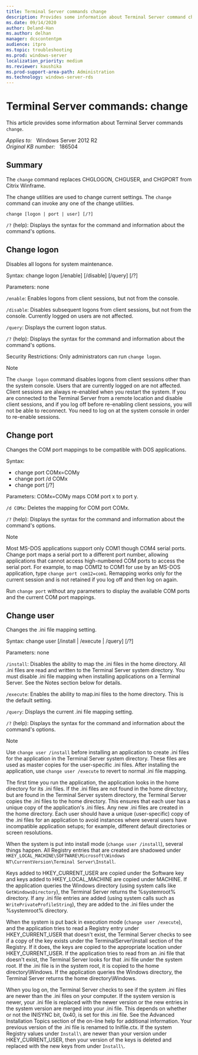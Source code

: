 ```yaml
---
title: Terminal Server commands change
description: Provides some information about Terminal Server command change.
ms.date: 09/14/2020
author: Deland-Han
ms.author: delhan 
manager: dcscontentpm
audience: itpro
ms.topic: troubleshooting
ms.prod: windows-server
localization_priority: medium
ms.reviewer: kaushika
ms.prod-support-area-path: Administration
ms.technology: windows-server-rds
---
```

# Terminal Server commands: change

This article provides some information about Terminal Server commands `change`.

_Applies to:_ &nbsp; Windows Server 2012 R2  
_Original KB number:_ &nbsp; 186504

## Summary

The `change` command replaces CHGLOGON, CHGUSER, and CHGPORT from Citrix Winframe.

The change utilities are used to change current settings. The `change` command can invoke any one of the change utilities.

`change [logon | port | user] [/?]`

`/?` (help): Displays the syntax for the command and information about the command's options.

## Change logon

Disables all logons for system maintenance.

Syntax: change logon [/enable] [/disable] [/query] [/?]

Parameters: none

`/enable`: Enables logons from client sessions, but not from the console.

`/disable`: Disables subsequent logons from client sessions, but not from the console. Currently logged on users are not affected.

`/query`: Displays the current logon status.

`/?` (help): Displays the syntax for the command and information about the command's options.

Security Restrictions: Only administrators can run `change logon`.

> [!NOTE]
> The `change logon` command disables logons from client sessions other than the system console. Users that are currently logged on are not affected. Client sessions are always re-enabled when you restart the system. If you are connected to the Terminal Server from a remote location and disable client sessions, and if you log off before re-enabling client sessions, you will not be able to reconnect. You need to log on at the system console in order to re-enable sessions.

## Change port

Changes the COM port mappings to be compatible with DOS applications.

Syntax:

- change port COMx=COMy
- change port /d COMx
- change port [/?]

Parameters: COMx=COMy maps COM port x to port y.

`/d COMx`: Deletes the mapping for COM port COMx.

`/?` (help): Displays the syntax for the command and information about the command's options.

> [!NOTE]
> Most MS-DOS applications support only COM1 though COM4 serial ports. Change port maps a serial port to a different port number, allowing applications that cannot access high-numbered COM ports to access the serial port. For example, to map COM12 to COM1 for use by an MS-DOS application, type `change port com12=com1`. Remapping works only for the current session and is not retained if you log off and then log on again.  

Run `change port` without any parameters to display the available COM ports and the current COM port mappings.

## Change user

Changes the .ini file mapping setting.

Syntax: change user [/install | /execute | /query] [/?]

Parameters: none

`/install`: Disables the ability to map the .ini files in the home directory. All .ini files are read and written to the Terminal Server system directory. You must disable .ini file mapping when installing applications on a Terminal Server. See the Notes section below for details.

`/execute`: Enables the ability to map.ini files to the home directory. This is the default setting.

`/query`: Displays the current .ini file mapping setting.

`/?` (help): Displays the syntax for the command and information about the command's options.

> [!NOTE]
> Use `change user /install` before installing an application to create .ini files for the application in the Terminal Server system directory. These files are used as master copies for the user-specific .ini files. After installing the application, use `change user /execute` to revert to normal .ini file mapping.  

The first time you run the application, the application looks in the home directory for its .ini files. If the .ini files are not found in the home directory, but are found in the Terminal Server system directory, the Terminal Server copies the .ini files to the home directory. This ensures that each user has a unique copy of the application's .ini files. Any new .ini files are created in the home directory. Each user should have a unique (user-specific) copy of the .ini files for an application to avoid instances where several users have incompatible application setups; for example, different default directories or screen resolutions.

When the system is put into install mode (`change user /install`), several things happen. All Registry entries that are created are shadowed under `HKEY_LOCAL_MACHINE\SOFTWARE\Microsoft\Windows NT\CurrentVersion\Terminal Server\Install`.

Keys added to HKEY_CURRENT_USER are copied under the Software key and keys added to HKEY_LOCAL_MACHINE are copied under MACHINE. If the application queries the Windows directory (using system calls like `GetWindowsDirectory`), the Terminal Server returns the %systemroot% directory. If any .ini file entries are added (using system calls such as `WritePrivateProfileString`), they are added to the .ini files under the %systemroot% directory.

When the system is put back in execution mode (`change user /execute`), and the application tries to read a Registry entry under HKEY_CURRENT_USER that doesn't exist, the Terminal Server checks to see if a copy of the key exists under the TerminalServer\Install section of the Registry. If it does, the keys are copied to the appropriate location under HKEY_CURRENT_USER. If the application tries to read from an .ini file that doesn't exist, the Terminal Server looks for that .ini file under the system root. If the .ini file is in the system root, it is copied to the home directory\Windows. If the application queries the Windows directory, the Terminal Server returns the home directory\Windows.

When you log on, the Terminal Server checks to see if the system .ini files are newer than the .ini files on your computer. If the system version is newer, your .ini file is replaced with the newer version or the new entries in the system version are merged into your .ini file. This depends on whether or not the INISYNC bit, 0x40, is set for this .ini file. See the Advanced Installation Topics section of the on-line help for additional information. Your previous version of the .ini file is renamed to Inifile.ctx. If the system Registry values under `Install\` are newer than your version under HKEY_CURRENT_USER, then your version of the keys is deleted and replaced with the new keys from under `Install\`.
